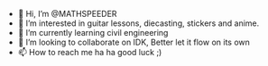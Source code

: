 - 👋 Hi, I’m @MATHSPEEDER
- 👀 I’m interested in guitar lessons, diecasting, stickers and anime.
- 🌱 I’m currently learning civil engineering
- 💞️ I’m looking to collaborate on IDK, Better let it flow on its own
- 📫 How to reach me ha ha good luck ;)

<!---
MATHSPEEDER/MATHSPEEDER is a ✨ special ✨ repository because its `README.md` (this file) appears on your GitHub profile.
You can click the Preview link to take a look at your changes.
--->
